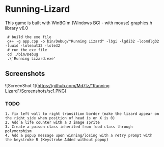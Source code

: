 # Running-Lizard 

This game is built with WinBGIm (Windows BGI - with mouse) graphics.h library v6.0

```
 # build the exe file
 g++ -g app.cpp -o bin/Debug/"Running Lizard" -lbgi -lgdi32 -lcomdlg32 -luuid -loleaut32 -lole32
 # run the exe file
 cd ./bin/Debug
 .\'Running Lizard.exe'
 ```

## Screenshots
![ScreenShot 1](https://github.com/Md7tz/"Running Lizard"/Screenshots/sc1.PNG)

### TODO
```
1. fix left wall to right transition border (make the lizard appear on the right side when position of head is on X is 0)
2. Add a life counter with a 3 image sprite 
3. Create a poison class inherited from food class through polymorphism
4. Add a popup message upon winning/losing with a retry prompt with the keystroke R (Keystroke Added without popup)
```
